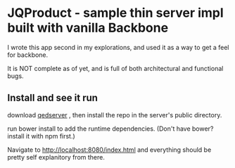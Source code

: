 # JQProduct - sample thin server impl built with vanilla Backbone

I wrote this app second in my explorations, and used it as a way to get a feel for backbone.

It is NOT complete as of yet, and is full of both architectural and functional bugs.

## Install and see it run

download [qedserver](http://qedserver.napcs.com/) , then install the repo in the server's public directory.

run bower install to add the runtime dependencies. (Don't have bower?  install it with npm first.)

Navigate to [http://localhost:8080/index.html](http://localhost:8080/index.html) and everything should be pretty
self explanitory from there.
